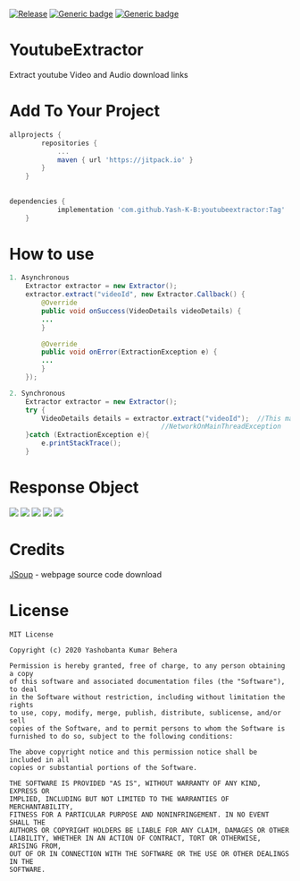 [![Release](https://jitpack.io/v/Yash-K-B/YoutubeExtractor.svg)](https://jitpack.io/#Yash-K-B/YoutubeExtractor)
[![Generic badge](https://img.shields.io/badge/Build-passing-<COLOR>.svg)]()
[![Generic badge](https://img.shields.io/badge/API-5.0+-<COLOR>.svg)](https://developer.android.com/about/versions/lollipop)

# YoutubeExtractor
Extract youtube Video and Audio download links

# Add To Your Project
```gradle
allprojects {
		repositories {
			...
			maven { url 'https://jitpack.io' }
		}
	}
  
  
dependencies {
	        implementation 'com.github.Yash-K-B:youtubeextractor:Tag'
	}
```
# How to use

```java
1. Asynchronous
	Extractor extractor = new Extractor();
	extractor.extract("videoId", new Extractor.Callback() {
	    @Override
	    public void onSuccess(VideoDetails videoDetails) {
		...
	    }

	    @Override
	    public void onError(ExtractionException e) {
		...
	    }
	});

2. Synchronous
	Extractor extractor = new Extractor();
	try {
	    VideoDetails details = extractor.extract("videoId");  //This may produce 
	    							  //NetworkOnMainThreadException
	}catch (ExtractionException e){
	    e.printStackTrace();
	}

```

# Response Object

![](https://github.com/Yash-K-B/YoutubeExtractor/blob/master/screenshots/Screenshot2.jpg?raw=true)
![](https://github.com/Yash-K-B/YoutubeExtractor/blob/master/screenshots/Screenshot1.png?raw=true)
![](https://github.com/Yash-K-B/YoutubeExtractor/blob/master/screenshots/Screenshot3.png?raw=true)
![](https://github.com/Yash-K-B/YoutubeExtractor/blob/master/screenshots/Screenshot4.png?raw=true)
![](https://github.com/Yash-K-B/YoutubeExtractor/blob/master/screenshots/Screenshot5.png?raw=true)

# Credits

[JSoup](https://github.com/jhy/jsoup) - webpage source code download

# License
```
MIT License

Copyright (c) 2020 Yashobanta Kumar Behera

Permission is hereby granted, free of charge, to any person obtaining a copy
of this software and associated documentation files (the "Software"), to deal
in the Software without restriction, including without limitation the rights
to use, copy, modify, merge, publish, distribute, sublicense, and/or sell
copies of the Software, and to permit persons to whom the Software is
furnished to do so, subject to the following conditions:

The above copyright notice and this permission notice shall be included in all
copies or substantial portions of the Software.

THE SOFTWARE IS PROVIDED "AS IS", WITHOUT WARRANTY OF ANY KIND, EXPRESS OR
IMPLIED, INCLUDING BUT NOT LIMITED TO THE WARRANTIES OF MERCHANTABILITY,
FITNESS FOR A PARTICULAR PURPOSE AND NONINFRINGEMENT. IN NO EVENT SHALL THE
AUTHORS OR COPYRIGHT HOLDERS BE LIABLE FOR ANY CLAIM, DAMAGES OR OTHER
LIABILITY, WHETHER IN AN ACTION OF CONTRACT, TORT OR OTHERWISE, ARISING FROM,
OUT OF OR IN CONNECTION WITH THE SOFTWARE OR THE USE OR OTHER DEALINGS IN THE
SOFTWARE.
```
